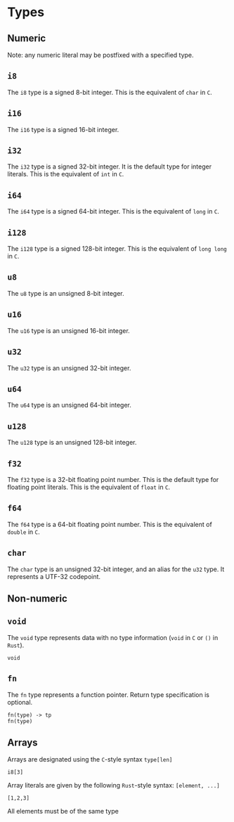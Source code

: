 # Types

## Numeric

Note: any numeric literal may be postfixed with a specified type.

## ```i8```
The ```i8``` type is a signed 8-bit integer. This is the equivalent of ```char``` in ```C```.

## ```i16```
The ```i16``` type is a signed 16-bit integer.

## ```i32```
The ```i32``` type is a signed 32-bit integer. It is the default type for integer literals. This is the equivalent of ```int``` in ```C```.

## ```i64```
The ```i64``` type is a signed 64-bit integer. This is the equivalent of ```long``` in ```C```.

## ```i128```
The ```i128``` type is a signed 128-bit integer. This is the equivalent of ```long long``` in ```C```.

## ```u8```
The ```u8``` type is an unsigned 8-bit integer.

## ```u16```
The ```u16``` type is an unsigned 16-bit integer.

## ```u32```
The ```u32``` type is an unsigned 32-bit integer.

## ```u64```
The ```u64``` type is an unsigned 64-bit integer.

## ```u128```
The ```u128``` type is an unsigned 128-bit integer.

## ```f32```
The ```f32``` type is a 32-bit floating point number. This is the default type for floating point literals. This is the equivalent of ```float``` in ```C```.

## ```f64```
The ```f64``` type is a 64-bit floating point number. This is the equivalent of ```double``` in ```C```.

## ```char```
The ```char``` type is an unsigned 32-bit integer, and an alias for the ```u32``` type. It represents a UTF-32 codepoint.

## Non-numeric

## ```void```
The ```void``` type represents data with no type information (```void``` in ```C``` or ```()``` in ```Rust```).
```
void
```

## ```fn```
The ```fn``` type represents a function pointer. Return type specification is optional.
```
fn(type) -> tp
fn(type)
```

## Arrays

Arrays are designated using the ```C```-style syntax ```type[len]```
```
i8[3]
```

Array literals are given by the following ```Rust```-style syntax: ```[element, ...]```
```
[1,2,3]
```
All elements must be of the same type